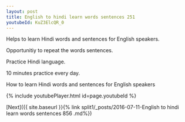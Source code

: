 ```yaml
---
layout: post
title: English to hindi learn words sentences 251 
youtubeId: KuZ3ElcQR_0
---
```

 
 
Helps to learn Hindi words and sentences for English speakers.

Opportunitiy to repeat the words sentences. 

Practice Hindi language. 
 
10 minutes practice every day. 
 
How to learn Hindi words and sentences for English speakers 
 
{% include youtubePlayer.html id=page.youtubeId %}
 
 
[Next]({{ site.baseurl }}{% link  split1/_posts/2016-07-11-English to hindi learn words sentences 856 .md%})
 
